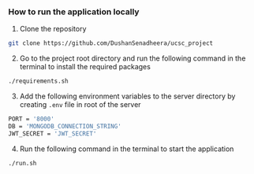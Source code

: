 ### How to run the application locally
1. Clone the repository
```bash
git clone https://github.com/DushanSenadheera/ucsc_project
```
2. Go to the project root directory and run the following command in the terminal to install the required packages
```bash
./requirements.sh
```
3. Add the following environment variables to the server directory by creating `.env` file in root of the server 
```bash
PORT = '8000'
DB = 'MONGODB_CONNECTION_STRING'
JWT_SECRET = 'JWT_SECRET'
```
4. Run the following command in the terminal to start the application
```bash
./run.sh
```